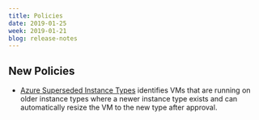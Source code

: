 ```yaml
---
title: Policies
date: 2019-01-25
week: 2019-01-21
blog: release-notes
---
```


## New Policies

* [Azure Superseded Instance Types]() identifies VMs that are running on older instance types where a newer instance type exists and can automatically resize the VM to the new type after approval.
